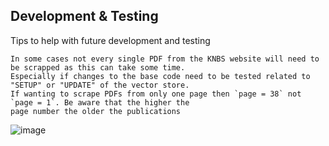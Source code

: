 ## Development & Testing

Tips to help with future development and testing

```
In some cases not every single PDF from the KNBS website will need to be scrapped as this can take some time.
Especially if changes to the base code need to be tested related to "SETUP" or "UPDATE" of the vector store.
If wanting to scrape PDFs from only one page then `page = 38` not `page = 1`. Be aware that the higher the
page number the older the publications
```
![image](https://github.com/user-attachments/assets/5ffe7917-8d32-4b8b-8724-0f21159ccc35)
